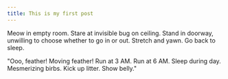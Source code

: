 ```yaml
---
title: This is my first post
---
```


Meow in empty room. Stare at invisible bug on ceiling. Stand
in doorway, unwilling to choose whether to go in or out.
Stretch and yawn. Go back to sleep.

"Ooo, feather! Moving feather! Run at 3 AM. Run at 6 AM.
Sleep during day. Mesmerizing birbs. Kick up litter.
Show belly."
